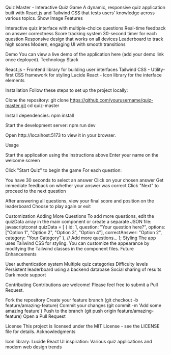Quiz Master - Interactive Quiz Game
A dynamic, responsive quiz application built with React.js and Tailwind CSS that tests users' knowledge across various topics.
Show Image
Features

Interactive quiz interface with multiple-choice questions
Real-time feedback on answer correctness
Score tracking system
30-second timer for each question
Responsive design that works on all devices
Leaderboard to track high scores
Modern, engaging UI with smooth transitions

Demo
You can view a live demo of the application here (add your demo link once deployed).
Technology Stack

React.js - Frontend library for building user interfaces
Tailwind CSS - Utility-first CSS framework for styling
Lucide React - Icon library for the interface elements

Installation
Follow these steps to set up the project locally:

Clone the repository:
git clone https://github.com/yourusername/quiz-master.git
cd quiz-master

Install dependencies:
npm install

Start the development server:
npm run dev

Open http://localhost:5173 to view it in your browser.


Usage

Start the application using the instructions above
Enter your name on the welcome screen

Click "Start Quiz" to begin the game
For each question:

You have 30 seconds to select an answer
Click on your chosen answer
Get immediate feedback on whether your answer was correct
Click "Next" to proceed to the next question


After answering all questions, view your final score and position on the leaderboard
Choose to play again or exit

Customization
Adding More Questions
To add more questions, edit the quizData array in the main component or create a separate JSON file:
javascriptconst quizData = [
  {
    id: 1,
    question: "Your question here?",
    options: ["Option 1", "Option 2", "Option 3", "Option 4"],
    correctAnswer: "Option 2",
    category: "Your Category"
  },
  // Add more questions...
];
Styling
The app uses Tailwind CSS for styling. You can customize the appearance by modifying the Tailwind classes in the component files.
Future Enhancements

User authentication system
Multiple quiz categories
Difficulty levels
Persistent leaderboard using a backend database
Social sharing of results
Dark mode support

Contributing
Contributions are welcome! Please feel free to submit a Pull Request.

Fork the repository
Create your feature branch (git checkout -b feature/amazing-feature)
Commit your changes (git commit -m 'Add some amazing feature')
Push to the branch (git push origin feature/amazing-feature)
Open a Pull Request

License
This project is licensed under the MIT License - see the LICENSE file for details.
Acknowledgments

Icon library: Lucide React
UI inspiration: Various quiz applications and modern web design trends

